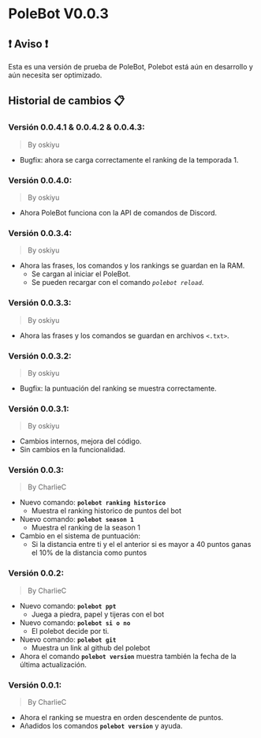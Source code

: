 # PoleBot V0.0.3
## :heavy_exclamation_mark: Aviso :heavy_exclamation_mark:
Esta es una versión de prueba de PoleBot, Polebot está aún en desarrollo y aún necesita ser optimizado.
## Historial de cambios 📋

### Versión 0.0.4.1 & 0.0.4.2 & 0.0.4.3: 
> By oskiyu
- Bugfix: ahora se carga correctamente el ranking de la temporada 1.
    
### Versión 0.0.4.0: 
> By oskiyu
- Ahora PoleBot funciona con la API de comandos de Discord.
    
### Versión 0.0.3.4: 
> By oskiyu
- Ahora las frases, los comandos y los rankings se guardan en la RAM.
    - Se cargan al iniciar el PoleBot.
    - Se pueden recargar con el comando _`polebot reload`_.

### Versión 0.0.3.3: 
> By oskiyu
- Ahora las frases y los comandos se guardan en archivos `<.txt>`.

### Versión 0.0.3.2: 
> By oskiyu
- Bugfix: la puntuación del ranking se muestra correctamente.
  
### Versión 0.0.3.1: 
> By oskiyu
- Cambios internos, mejora del código.
- Sin cambios en la funcionalidad.

### Versión 0.0.3: 
> By CharlieC
- Nuevo comando: __`polebot ranking historico`__
  - Muestra el ranking historico de puntos del bot
- Nuevo comando: __`polebot season 1`__
    - Muestra el ranking de la season 1
- Cambio en el sistema de puntuación:
    - Si la distancia entre ti y el el anterior si es mayor a 40 puntos ganas el 10% de la distancia como puntos

### Versión 0.0.2:
> By CharlieC
- Nuevo comando: __``polebot ppt``__
    - Juega a piedra, papel y tijeras con el bot
- Nuevo comando: __``polebot si o no``__
    - El polebot decide por ti.
- Nuevo comando: __``polebot git``__
    - Muestra un link al github del polebot
- Ahora el comando __``polebot version``__ muestra también la fecha de la última actualización.  

### Versión 0.0.1: 
> By CharlieC
- Ahora el ranking se muestra en orden descendente de puntos.
- Añadidos los comandos __``polebot version``__ y ayuda.  
